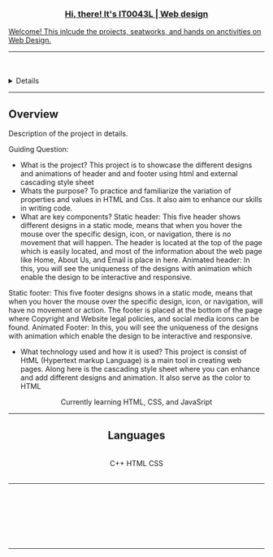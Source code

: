 <a name="readme-top">

<br/>

<br />
<div align="center">
  <a href="https://github.com/chubizy/">
  <h3 align="center">Hi, there! It's IT0043L | Web design</h3>
</div>
  Welcome! This inlcude the projects, seatworks, and hands on anctivities on Web Design.
</div>

<br />


---

<br />
<br />

<details>
  <summary>Table of Contents</summary>
  <ol>
    <li>
      <a href="#overview">Overview</a>
      <ol>
        <li>
          <a href="#key-components">Key Components</a>
        </li>
        <li>
          <a href="#technology">Technology</a>
        </li>
      </ol>
    </li>
    <li>
      <a href="#rule,-practices-and-principles">Rules, Practices and Principles</a>
    </li>
    <li>
      <a href="#resources">Resources</a>
    </li>
  </ol>
</details>

---

## Overview

<!-- The following are just sample -->
Description of the project in details.

Guiding Question:
- What is the project?
This project is to showcase the different designs and animations of header and and footer using html and external cascading style sheet
- Whats the purpose?
To practice and familiarize the variation of properties and values in HTML and Css. It also aim to enhance our skills in writing code.
- What are key components?
Static header: This five header shows different designs in a static mode, means that when you hover the mouse over the specific design, icon, or navigation, there is no movement that will happen. The header is located at the top of the page which is easily located, and most of the information about the web page like Home, About Us, and Email is place in here.
Animated header: In this, you will see the uniqueness of the designs with animation which enable the design to be interactive and responsive.

Static footer: This five footer designs shows in a static mode, means that when you hover the mouse over the specific design, icon, or navigation, will have no movement or action. The footer is placed at the bottom of the page where Copyright and Website legal policies, and social media icons can be found.
Animated Footer: In this, you will see the uniqueness of the designs with animation which enable the design to be interactive and responsive.

- What technology used and how it is used?
This project is consist of HtML (Hypertext markup Language) is a main tool in creating web pages. Along here is the cascading style sheet where you can enhance and add different designs and animation. It also serve as the color to HTML


<div align="center">
 
 Currently learning HTML, CSS, and JavaSript

 </div>
 
 <hr/>
 

<h2 align="center">Languages</h2>
<br/>
<div align="center">
    C++   HTML    CSS<br>
</div>

<br/>
<hr/>

  <br/><br/><br/>
</div>



<br/><br/>

<hr/>

<br/>

<br/>